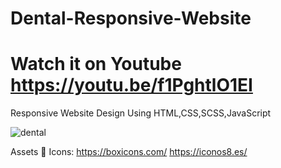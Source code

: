 # Dental-Responsive-Website
# Watch it on Youtube https://youtu.be/f1PghtlO1EI


Responsive Website Design Using HTML,CSS,SCSS,JavaScript

![dental](https://user-images.githubusercontent.com/73414406/154174602-de557c3d-9ce1-46ee-88b1-689e92243fe7.png)

Assets 📁
Icons: 
https://boxicons.com/
https://iconos8.es/
